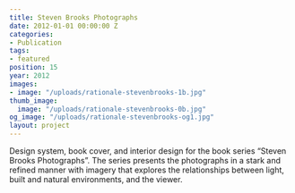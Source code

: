 ```yaml
---
title: Steven Brooks Photographs
date: 2012-01-01 00:00:00 Z
categories:
- Publication
tags:
- featured
position: 15
year: 2012
images:
- image: "/uploads/rationale-stevenbrooks-1b.jpg"
thumb_image:
  image: "/uploads/rationale-stevenbrooks-0b.jpg"
og_image: "/uploads/rationale-stevenbrooks-og1.jpg"
layout: project
---
```


Design system, book cover, and interior design for the book series “Steven Brooks Photographs”. The series presents the photographs in a stark and refined manner with imagery that explores the relationships between light, built and natural environments, and the viewer.